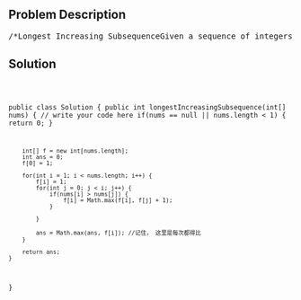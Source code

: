 <!--
<style>
  body { font-family: Arial, sans-serif; }
  .container { max-width: 700px; margin: 0 auto; padding: 10px; }
  .comment-block { background-color: #f9f9f9; padding: 10px; border-left: 5px solid #ccc; overflow-wrap: break-word; white-space: pre-wrap; }
  .code-block { background-color: #f4f4f4; padding: 10px; border: 1px solid #ddd; overflow-wrap: break-word; white-space: pre-wrap; }
</style>
-->

<div class='container'>
<h2>Problem Description</h2>
<div class='comment-block'>
<pre>
/*Longest Increasing SubsequenceGiven a sequence of integers, find the longest increasing subsequence (LIS).You code should return the length of the LIS.Have you met this question in a real interview? YesClarificationWhat's the definition of longest increasing subsequence?The longest increasing subsequence problem is to find a subsequence of a given sequence in which thesubsequence'selements are in sorted order, lowest to highest, and in which the subsequence is as long aspossible.This subsequence is not necessarily contiguous, or unique.https://en.wikipedia.org/wiki/Longest_increasing_subsequenceExampleFor [5, 4, 1, 2, 3], the LIS is [1, 2, 3], return 3For [4, 2, 4, 5, 3, 7], the LIS is [2, 4, 5, 7], return 4ChallengeTime complexity O(n^2) or O(nlogn)*/    /**     * @param nums: The integer array     * @return: The length of LIS (longest increasing subsequence)     */</pre>
</div>

<h2>Solution</h2>
<div class='code-block'>
<pre><code class='language-java'>

public class Solution {
    public int longestIncreasingSubsequence(int[] nums) {
        // write your code here
        if(nums == null || nums.length < 1) {
            return 0;
        }
        
        int[] f = new int[nums.length];
        int ans = 0;
        f[0] = 1;
        
        for(int i = 1; i < nums.length; i++) {
            f[i] = 1;
            for(int j = 0; j < i; j++) {
                if(nums[i] > nums[j]) {
                    f[i] = Math.max(f[i], f[j] + 1);
                }
              
            }
            
            ans = Math.max(ans, f[i]); //记住， 这里是每次都得比
        }
        
        return ans;
    }
}
</code></pre>
</div>
</div>

